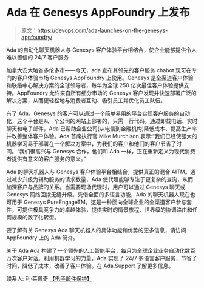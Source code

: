 # Ada 在 Genesys AppFoundry 上发布

> 原文：<https://devops.com/ada-launches-on-the-genesys-appfoundry/>

Ada 的自动化聊天机器人与 Genesys 客户体验平台相结合，使企业能够提供令人难以置信的 24/7 客户服务

加拿大安大略省多伦多市—<august>—今天，ada 宣布其领先的客户服务 chabot 现可在专门的客户体验市场 Genesys AppFoundry 上使用。Genesys 是全渠道客户体验和联络中心解决方案的全球领导者，每年为全球 250 亿次最佳客户体验提供支持。AppFoundry 允许来自所有细分市场的 Genesys 客户发现并快速部署广泛的解决方案，从而更轻松地与消费者互动、吸引员工并优化员工队伍。</august>

有了 Ada，Genesys 的客户可以通过一个简单易用的平台实现客户服务的自动化，这个平台是从一个公司的网站上部署的，只需一行代码。通过卸载电话、实时聊天和电子邮件，Ada 已帮助企业公司(从电信到金融机构)降低成本、提高生产率并改善整体客户体验。Ada 首席执行官 Mike Murchison 表示:“我们已经使强大的机器学习易于部署在一个解决方案中，为我们的客户和他们的客户节省了时间。“我们很高兴与 Genesys 合作，他们和 Ada 一样，正在重新定义为现代消费者提供有意义的客户服务的意义。”

Ada 的聊天机器人与 Genesys 客户体验平台相结合，提供真正的混合 AITM。通过减少升级为辅助服务的请求数量，Ada 使代理能够专注于更复杂的查询，从而加深客户与品牌的关系。当需要现场代理时，用户可以通过 Genesys 聊天或 Genesys 网络回拨无缝升级。凭借全面的多语言功能，Ada 的聊天机器人现在也可用于 Genesys PureEngageTM，这是一种面向全球企业的全渠道客户参与套件，可提供极具竞争力的卓越体验，提供实时的情景旅程、世界级的协调路由和任何规模的数字化转型。

要了解有关 Genesys Ada 聊天机器人的具体功能和优势的更多信息，请访问 AppFoundry 上的 Ada 简介。

关于 Ada
Ada 构建了一个领先的人工智能平台，每月为全球企业业务自动化数百万次客户对话。利用机器学习的力量，Ada 实现了 24/7 多语言客户服务，节省了时间，降低了成本，改善了客户体验。在 Ada.Support 了解更多信息。

联系人:
利·莱佩奇
[【电子邮件保护】](/cdn-cgi/l/email-protection)